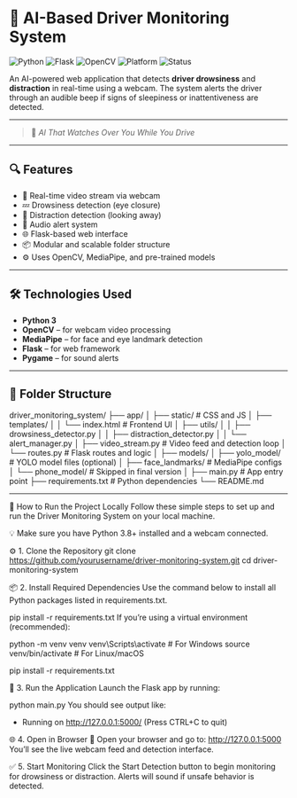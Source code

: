 # 🚗 AI-Based Driver Monitoring System

![Python](https://img.shields.io/badge/Python-3.9-blue?logo=python)
![Flask](https://img.shields.io/badge/Flask-Web%20Framework-green?logo=flask)
![OpenCV](https://img.shields.io/badge/OpenCV-RealTime-red?logo=opencv)
![Platform](https://img.shields.io/badge/Platform-Windows%20%7C%20Linux-orange)
![Status](https://img.shields.io/badge/Status-Complete-brightgreen)

An AI-powered web application that detects **driver drowsiness** and **distraction** in real-time using a webcam. The system alerts the driver through an audible beep if signs of sleepiness or inattentiveness are detected.

---
> 🚗 *AI That Watches Over You While You Drive*

---

## 🔍 Features

- 🎥 Real-time video stream via webcam
- 💤 Drowsiness detection (eye closure)
- 👀 Distraction detection (looking away)
- 🔔 Audio alert system
- 🌐 Flask-based web interface
- 📦 Modular and scalable folder structure
- ⚙️ Uses OpenCV, MediaPipe, and pre-trained models

---

## 🛠️ Technologies Used

- **Python 3**
- **OpenCV** – for webcam video processing
- **MediaPipe** – for face and eye landmark detection
- **Flask** – for web framework
- **Pygame** – for sound alerts

---

## 📁 Folder Structure

driver_monitoring_system/
├── app/
│ ├── static/ # CSS and JS 
│ ├── templates/
│ │ └── index.html # Frontend UI
│ ├── utils/
│ │ ├── drowsiness_detector.py
│ │ ├── distraction_detector.py
│ │ └── alert_manager.py
│ ├── video_stream.py # Video feed and detection loop
│ └── routes.py # Flask routes and logic
│
├── models/
│ ├── yolo_model/ # YOLO model files (optional)
│ ├── face_landmarks/ # MediaPipe configs
│ └── phone_model/ # Skipped in final version
│
├── main.py # App entry point
├── requirements.txt # Python dependencies
└── README.md


---

🚀 How to Run the Project Locally
Follow these simple steps to set up and run the Driver Monitoring System on your local machine.

💡 Make sure you have Python 3.8+ installed and a webcam connected.

⚙️ 1. Clone the Repository
git clone https://github.com/yourusername/driver-monitoring-system.git
cd driver-monitoring-system

📦 2. Install Required Dependencies
Use the command below to install all Python packages listed in requirements.txt.

pip install -r requirements.txt
If you’re using a virtual environment (recommended):

python -m venv venv
venv\Scripts\activate  # For Windows
source venv/bin/activate  # For Linux/macOS

pip install -r requirements.txt

🧠 3. Run the Application
Launch the Flask app by running:

python main.py
You should see output like:
 * Running on http://127.0.0.1:5000/ (Press CTRL+C to quit)

🌐 4. Open in Browser
🔗 Open your browser and go to:
http://127.0.0.1:5000
You’ll see the live webcam feed and detection interface.

✅ 5. Start Monitoring
Click the Start Detection button to begin monitoring for drowsiness or distraction.
Alerts will sound if unsafe behavior is detected.

